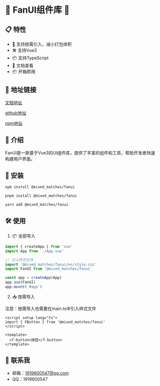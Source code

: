 # 🎉 FanUI组件库 🎉

## 📋 特性

- 🌈 支持按需引入，减小打包体积
- 🛠 支持Vue3
- 📦 支持TypeScript
- 📖 文档查看
- 📦 开箱即用

## 🔗 地址链接

[文档地址](https://mixdmatches.github.io/FanUI/)

[github地址](https://github.com/mixdmatches/FanUI)

[npm地址](https://www.npmjs.com/package/@mixed_matches/fanui)

## 🌟 介绍

FanUI是一款基于Vue3的UI组件库，提供了丰富的组件和工具，帮助开发者快速构建用户界面。

## 🔧 安装

```bash
npm install @mixed_matches/fanui
```

```bash
pnpm install @mixed_matches/fanui
```

```bash
yarn add @mixed_matches/fanui
```

## 🛠 使用

1. 📦 全部导入

```typescript
import { createApp } from 'vue'
import App from './App.vue'

// 引入样式文件
import '@mixed_matches/fanui/es/style.css'
import FanUI from '@mixed_matches/fanui'

const app = createApp(App)
app.use(FanUI)
app.mount('#app')
```

2. 📥 按需导入

注意：按需导入也需要在main.ts中引入样式文件

```vue
<script setup lang="ts">
import { FButton } from '@mixed_matches/fanui'
</script>

<template>
  <f-button>按钮</f-button>
</template>
```

## 🔗 联系我

- 邮箱：[1919600547@qq.com](mailto:1919600547@qq.com)
- QQ：1919600547
